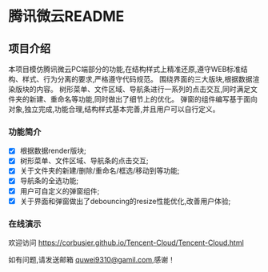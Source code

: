 ﻿# 腾讯微云README

## 项目介绍
本项目模仿腾讯微云PC端部分的功能,在结构样式上精准还原,遵守WEB标准结构、样式、行为分离的要求,严格遵守代码规范。
围绕界面的三大版块,根据数据渲染版块的内容。
树形菜单、文件区域、导航条进行一系列的点击交互,同时满足文件夹的新建、重命名等功能,同时做出了细节上的优化。
弹窗的组件编写基于面向对象,独立完成,功能合理,结构样式基本完善,并且用户可以自行定义。

### 功能简介

- [x] 根据数据render版块;
- [x] 树形菜单、文件区域、导航条的点击交互;
- [x] 关于文件夹的新建/删除/重命名/框选/移动到等功能;
- [x] 导航条的全选功能;
- [x] 用户可自定义的弹窗组件;
- [x] 关于界面和弹窗做出了debouncing的resize性能优化,改善用户体验;

### 在线演示

欢迎访问 https://corbusier.github.io/Tencent-Cloud/Tencent-Cloud.html 

如有问题,请发送邮箱 quwei9310@gamil.com,感谢！




